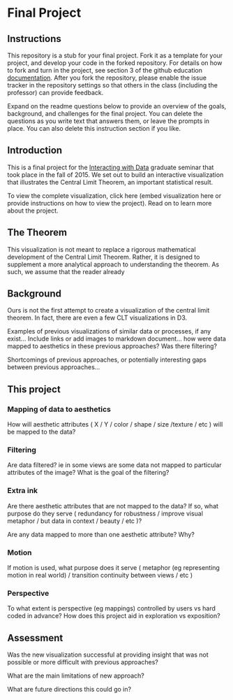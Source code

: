 # Final Project

## Instructions

This repository is a stub for your final project. Fork it as a template for your project, and develop your code in the forked repository. For details on how to fork and turn in the project, see section 3 of the github education  [documentation](https://education.github.com/guide/forks). After you fork the repository, please enable the issue tracker in the repository settings so that others in the class (including the professor) can provide feedback.

Expand on the readme questions below to provide an overview of the goals, background, and challenges for the final project. You can delete the questions as you write text that answers them, or leave the prompts in place. You can also delete this instruction section if you like.

## Introduction

This is a final project for the [Interacting with Data](https://github.com/Brown-BIOL2430-S04-Fall2015/syllabus) graduate seminar that took place in the fall of 2015. We set out to build an interactive visualization that illustrates the Central Limit Theorem, an important statistical result. 

To view the complete visualization, click here (embed visualization here or provide instructions on how to view the project). Read on to learn more about the project.

## The Theorem

This visualization is not meant to replace a rigorous mathematical development of the Central Limit Theorem. Rather, it is designed to supplement a more analytical approach to understanding the theorem. As such, we assume that the reader already 

## Background

Ours is not the first attempt to create a visualization of the central limit theorem. In fact, there are even a few CLT visualizations in D3.





Examples of previous visualizations of similar data or processes, if any exist... Include links or add images to markdown document... how were data mapped to aesthetics in these previous approaches? Was there filtering?

Shortcomings of previous approaches, or potentially interesting gaps between previous approaches...

## This project

### Mapping of data to aesthetics

How will aesthetic attributes ( X / Y / color / shape / size /texture / etc ) will be mapped to the data?

### Filtering

Are data filtered? ie in some views are some data not mapped to particular attributes of the image? What is the goal of the filtering?

### Extra ink

Are there aesthetic attributes that are not mapped to the data? If so, what purpose do they serve ( redundancy for robustness / improve visual metaphor / but data in context / beauty / etc )?

Are any data mapped to more than one aesthetic attribute? Why?

### Motion

If motion is used, what purpose does it serve ( metaphor (eg representing motion in real world) / transition continuity between views / etc )

### Perspective

To what extent is perspective (eg mappings) controlled by users vs hard coded in advance? How does this project aid in exploration vs exposition?

## Assessment

Was the new visualization successful at providing insight that was not possible or more difficult with previous approaches?

What are the main limitations of new approach?

What are future directions this could go in?


